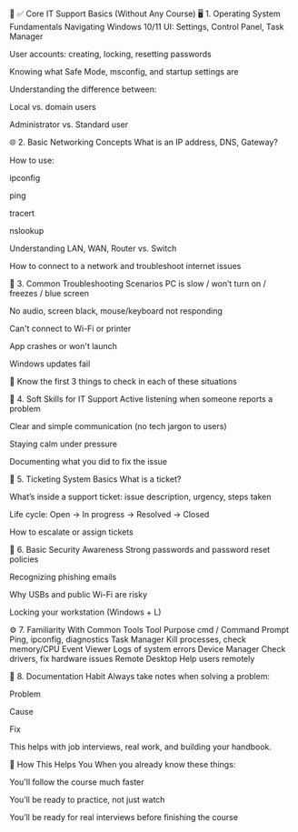 🧠 ✅ Core IT Support Basics (Without Any Course)
🖥️ 1. Operating System Fundamentals
Navigating Windows 10/11 UI: Settings, Control Panel, Task Manager

User accounts: creating, locking, resetting passwords

Knowing what Safe Mode, msconfig, and startup settings are

Understanding the difference between:

Local vs. domain users

Administrator vs. Standard user

🌐 2. Basic Networking Concepts
What is an IP address, DNS, Gateway?

How to use:

ipconfig

ping

tracert

nslookup

Understanding LAN, WAN, Router vs. Switch

How to connect to a network and troubleshoot internet issues

🔧 3. Common Troubleshooting Scenarios
PC is slow / won’t turn on / freezes / blue screen

No audio, screen black, mouse/keyboard not responding

Can't connect to Wi-Fi or printer

App crashes or won't launch

Windows updates fail

🔄 Know the first 3 things to check in each of these situations

👥 4. Soft Skills for IT Support
Active listening when someone reports a problem

Clear and simple communication (no tech jargon to users)

Staying calm under pressure

Documenting what you did to fix the issue

🎫 5. Ticketing System Basics
What is a ticket?

What’s inside a support ticket: issue description, urgency, steps taken

Life cycle: Open → In progress → Resolved → Closed

How to escalate or assign tickets

🔐 6. Basic Security Awareness
Strong passwords and password reset policies

Recognizing phishing emails

Why USBs and public Wi-Fi are risky

Locking your workstation (Windows + L)

⚙️ 7. Familiarity With Common Tools
Tool	Purpose
cmd / Command Prompt	Ping, ipconfig, diagnostics
Task Manager	Kill processes, check memory/CPU
Event Viewer	Logs of system errors
Device Manager	Check drivers, fix hardware issues
Remote Desktop	Help users remotely

🧾 8. Documentation Habit
Always take notes when solving a problem:

Problem

Cause

Fix

This helps with job interviews, real work, and building your handbook.

🔄 How This Helps You
When you already know these things:

You'll follow the course much faster

You’ll be ready to practice, not just watch

You’ll be ready for real interviews before finishing the course
